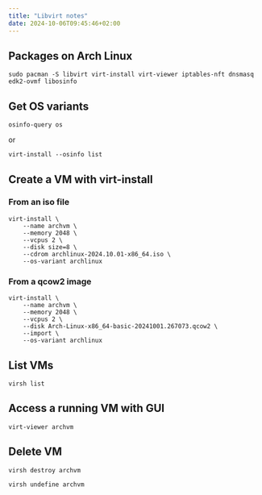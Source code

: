 ```yaml
---
title: "Libvirt notes"
date: 2024-10-06T09:45:46+02:00
---
```


## Packages on Arch Linux

```terminal
sudo pacman -S libvirt virt-install virt-viewer iptables-nft dnsmasq edk2-ovmf libosinfo
```

## Get OS variants

```terminal
osinfo-query os
```

or

```terminal
virt-install --osinfo list
```

## Create a VM with virt-install

### From an iso file

```terminal
virt-install \
    --name archvm \
    --memory 2048 \
    --vcpus 2 \
    --disk size=8 \
    --cdrom archlinux-2024.10.01-x86_64.iso \
    --os-variant archlinux
```

### From a qcow2 image

```terminal
virt-install \
    --name archvm \
    --memory 2048 \
    --vcpus 2 \
    --disk Arch-Linux-x86_64-basic-20241001.267073.qcow2 \
    --import \
    --os-variant archlinux
```

## List VMs

```terminal
virsh list
```

## Access a running VM with GUI

```terminal
virt-viewer archvm
```

## Delete VM

```terminal
virsh destroy archvm
```
```terminal
virsh undefine archvm
```
